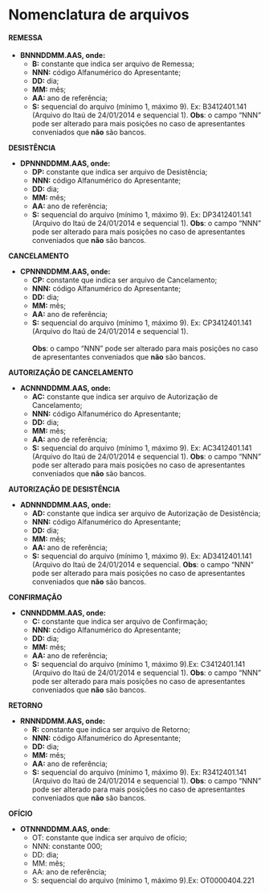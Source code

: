 # Nomenclatura de arquivos

#### REMESSA

* **BNNNDDMM.AAS, onde:**
  * **B:** constante que indica ser arquivo de Remessa;
  * **NNN:** código Alfanumérico do Apresentante;
  * **DD:** dia;
  * **MM:** mês;
  * **AA:** ano de referência;
  * **S:** sequencial do arquivo (mínimo 1, máximo 9). Ex: B3412401.141 (Arquivo do Itaú de 24/01/2014 e sequencial 1). **Obs**: o campo “NNN” pode ser alterado para mais posições no caso de apresentantes conveniados que **não** são bancos.

**DESISTÊNCIA**

* **DPNNNDDMM.AAS, onde:**
  * **DP:** constante que indica ser arquivo de Desistência;
  * **NNN:** código Alfanumérico do Apresentante;
  * **DD:** dia;
  * **MM:** mês;
  * **AA:** ano de referência;
  * **S:** sequencial do arquivo (mínimo 1, máximo 9). Ex: DP3412401.141 (Arquivo do Itaú de 24/01/2014 e sequencial 1). **Obs**: o campo “NNN” pode ser alterado para mais posições no caso de apresentantes conveniados que **não** são bancos.

**CANCELAMENTO**

* **CPNNNDDMM.AAS, onde:**
  * **CP:** constante que indica ser arquivo de Cancelamento;
  * **NNN:** código Alfanumérico do Apresentante;
  * **DD:** dia;
  * **MM:** mês;
  * **AA:** ano de referência;
  * **S:** sequencial do arquivo (mínimo 1, máximo 9). Ex: CP3412401.141 (Arquivo do Itaú de 24/01/2014 e sequencial 1).\
    \
    **Obs**: o campo “NNN” pode ser alterado para mais posições no caso de apresentantes conveniados que **não** são bancos.

**AUTORIZAÇÃO DE CANCELAMENTO**

* **ACNNNDDMM.AAS, onde:**
  * **AC:** constante que indica ser arquivo de Autorização de Cancelamento;
  * **NNN:** código Alfanumérico do Apresentante;
  * **DD:** dia;
  * **MM:** mês;
  * **AA:** ano de referência;
  * **S:** sequencial do arquivo (mínimo 1, máximo 9). Ex: AC3412401.141 (Arquivo do Itaú de 24/01/2014 e sequencial 1). **Obs**: o campo “NNN” pode ser alterado para mais posições no caso de apresentantes conveniados que **não** são bancos.

**AUTORIZAÇÃO DE DESISTÊNCIA**

* **ADNNNDDMM.AAS, onde:**
  * **AD:** constante que indica ser arquivo de Autorização de Desistência;
  * **NNN:** código Alfanumérico do Apresentante;
  * **DD:** dia;
  * **MM:** mês;
  * **AA:** ano de referência;
  * **S:** sequencial do arquivo (mínimo 1, máximo 9). Ex: AD3412401.141 (Arquivo do Itaú de 24/01/2014 e sequencial. **Obs**: o campo “NNN” pode ser alterado para mais posições no caso de apresentantes conveniados que **não** são bancos.

**CONFIRMAÇÃO**

* **CNNNDDMM.AAS, onde:**
  * **C:** constante que indica ser arquivo de Confirmação;
  * **NNN:** código Alfanumérico do Apresentante;
  * **DD:** dia;
  * **MM:** mês;
  * **AA:** ano de referência;
  * **S:** sequencial do arquivo (mínimo 1, máximo 9).Ex: C3412401.141 (Arquivo do Itaú de 24/01/2014 e sequencial 1). **Obs**: o campo “NNN” pode ser alterado para mais posições no caso de apresentantes conveniados que **não** são bancos.

**RETORNO**

* **RNNNDDMM.AAS, onde:**
  * **R:** constante que indica ser arquivo de Retorno;
  * **NNN:** código Alfanumérico do Apresentante;
  * **DD:** dia;
  * **MM:** mês;
  * **AA:** ano de referência;
  * **S:** sequencial do arquivo (mínimo 1, máximo 9). Ex: R3412401.141 (Arquivo do Itaú de 24/01/2014 e sequencial 1). **Obs**: o campo “NNN” pode ser alterado para mais posições no caso de apresentantes conveniados que **não** são bancos.

**OFÍCIO**

* **OTNNNDDMM.AAS, onde**:
  * OT: constante que indica ser arquivo de ofício;
  * NNN: constante 000;
  * DD: dia;
  * MM: mês;
  * AA: ano de referência;
  * S: sequencial do arquivo (mínimo 1, máximo 9).Ex: OT0000404.221
